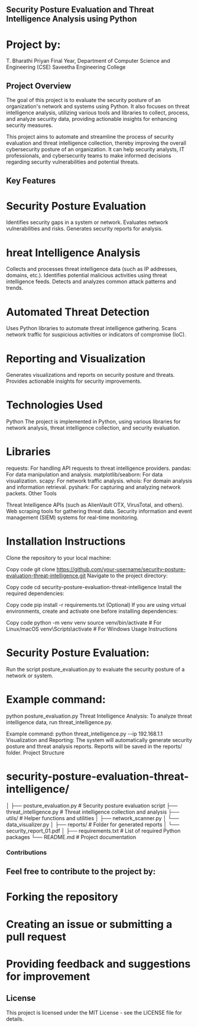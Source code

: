 ## Security Posture Evaluation and Threat Intelligence Analysis using Python
# Project by:
T. Bharathi Priyan
Final Year, Department of Computer Science and Engineering (CSE)
Saveetha Engineering College

## Project Overview
The goal of this project is to evaluate the security posture of an organization's network and systems using Python. It also focuses on threat intelligence analysis, utilizing various tools and libraries to collect, process, and analyze security data, providing actionable insights for enhancing security measures.

This project aims to automate and streamline the process of security evaluation and threat intelligence collection, thereby improving the overall cybersecurity posture of an organization. It can help security analysts, IT professionals, and cybersecurity teams to make informed decisions regarding security vulnerabilities and potential threats.

## Key Features
# Security Posture Evaluation

Identifies security gaps in a system or network.
Evaluates network vulnerabilities and risks.
Generates security reports for analysis.

# hreat Intelligence Analysis
Collects and processes threat intelligence data (such as IP addresses, domains, etc.).
Identifies potential malicious activities using threat intelligence feeds.
Detects and analyzes common attack patterns and trends.

# Automated Threat Detection
Uses Python libraries to automate threat intelligence gathering.
Scans network traffic for suspicious activities or indicators of compromise (IoC).

# Reporting and Visualization
Generates visualizations and reports on security posture and threats.
Provides actionable insights for security improvements.

# Technologies Used
Python
The project is implemented in Python, using various libraries for network analysis, threat intelligence collection, and security evaluation.

# Libraries

requests: For handling API requests to threat intelligence providers.
pandas: For data manipulation and analysis.
matplotlib/seaborn: For data visualization.
scapy: For network traffic analysis.
whois: For domain analysis and information retrieval.
pyshark: For capturing and analyzing network packets.
Other Tools

Threat Intelligence APIs (such as AlienVault OTX, VirusTotal, and others).
Web scraping tools for gathering threat data.
Security information and event management (SIEM) systems for real-time monitoring.

# Installation Instructions
Clone the repository to your local machine:

Copy code
git clone https://github.com/your-username/security-posture-evaluation-threat-intelligence.git
Navigate to the project directory:


Copy code
cd security-posture-evaluation-threat-intelligence
Install the required dependencies:


Copy code
pip install -r requirements.txt
(Optional) If you are using virtual environments, create and activate one before installing dependencies:

Copy code
python -m venv venv
source venv/bin/activate  # For Linux/macOS
venv\Scripts\activate  # For Windows
Usage Instructions

# Security Posture Evaluation:
Run the script posture_evaluation.py to evaluate the security posture of a network or system.

# Example command:
python posture_evaluation.py
Threat Intelligence Analysis:
To analyze threat intelligence data, run threat_intelligence.py.

Example command:
python threat_intelligence.py --ip 192.168.1.1
Visualization and Reporting:
The system will automatically generate security posture and threat analysis reports.
Reports will be saved in the reports/ folder.
Project Structure

# security-posture-evaluation-threat-intelligence/
│
├── posture_evaluation.py           # Security posture evaluation script
├── threat_intelligence.py          # Threat intelligence collection and analysis
├── utils/                          # Helper functions and utilities
│   ├── network_scanner.py
│   └── data_visualizer.py
│
├── reports/                        # Folder for generated reports
│   └── security_report_01.pdf
│
├── requirements.txt                # List of required Python packages
└── README.md                       # Project documentation

### Contributions
## Feel free to contribute to the project by:
# Forking the repository
# Creating an issue or submitting a pull request
# Providing feedback and suggestions for improvement

## License
This project is licensed under the MIT License - see the LICENSE file for details.

